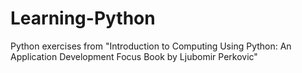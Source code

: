# Learning-Python
Python exercises from "Introduction to Computing Using Python: An Application Development Focus Book by Ljubomir Perkovic"


